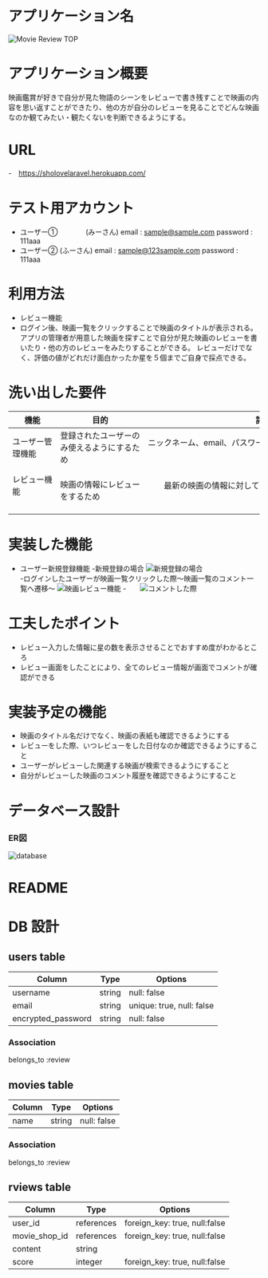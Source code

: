 # アプリケーション名
![Movie Review TOP](https://i.gyazo.com/58ab3546da2bf2c86df1ddff64313d42.png)

# アプリケーション概要
映画鑑賞が好きで自分が見た物語のシーンをレビューで書き残すことで映画の内容を思い返すことができたり、他の方が自分のレビューを見ることでどんな映画なのか観てみたい・観たくないを判断できるようにする。

# URL
-　https://sholovelaravel.herokuapp.com/

# テスト用アカウント
- ユーザー①　　　　(みーさん) 
email : sample@sample.com
password : 111aaa  
- ユーザー②  (ふーさん)
email : sample@123sample.com
password : 111aaa

# 利用方法
- レビュー機能  
- ログイン後、映画一覧をクリックすることで映画のタイトルが表示される。
アプリの管理者が用意した映画を探すことで自分が見た映画のレビューを書いたり・他の方のレビューをみたりすることができる。
レビューだけでなく、評価の値がどれだけ面白かったか星を５個までご自身で採点できる。

# 洗い出した要件

|      機能      |               目的               |                       詳細                       |                   ストーリー                  |
| ------------- | -------------------------------- | ----------------------------------------------- | ------------------------------------------ |
| ユーザー管理機能 | 登録されたユーザーのみ使えるようにするため | ニックネーム、email、パスワードを登録させる 　　　　　　　　　　　　　　　　　　　　　　　　　　　　　| 新規登録をします 　　　　　　　　　　　　　　　　　　　　　　　　　　　　　　　　　　　　　　　　　　　　　　　　　　　　　　　　　　　　|
| レビュー機能 　　　　　| 　　　　　　　　　　映画の情報にレビューをするため 　　　　　　　　　　|　　最新の映画の情報に対してのレビューを残せるようにする 　　　　　　　　　　　　　　　| 　　　　映画情報の結果に対してレビューをするべきであるため　|

# 実装した機能
  - ユーザー新規登録機能
    -新規登録の場合
      ![新規登録の場合](https://i.gyazo.com/54ecbe072c562b9ae58756e286112d84.gif)
　　　　　　　　-ログインしたユーザーが映画一覧クリックした際〜映画一覧のコメント一覧へ遷移〜
      ![映画レビュー機能](https://i.gyazo.com/3f86a2fa5a9c481dbe3a2cca3bd783fa.gif)
    -　　![コメントした際](https://i.gyazo.com/e34dccc108a0adf5d0c5521a845c35b5.gif)
  
# 工夫したポイント
  - レビュー入力した情報に星の数を表示させることでおすすめ度がわかるところ
  - レビュー画面をしたことにより、全てのレビュー情報が画面でコメントが確認ができる

# 実装予定の機能
  - 映画のタイトル名だけでなく、映画の表紙も確認できるようにする
  - レビューをした際、いつレビューをした日付なのか確認できるようにすること
  - ユーザーがレビューした関連する映画が検索できるようにすること
  - 自分がレビューした映画のコメント履歴を確認できるようにすること

# データベース設計
### ER図
![database](https://i.gyazo.com/1a8d2a06540fba95462b5c10f8bd911c.png)






# README

# DB 設計

## users table

| Column             | Type                | Options                              |
|--------------------|---------------------|--------------------------------------|
| username           | string              | null: false                          |
| email              | string              | unique: true, null: false            |
| encrypted_password | string              | null: false                          |

### Association

belongs_to :review

## movies table

| Column             | Type                | Options                              |
|--------------------|---------------------|--------------------------------------|
| name               | string              | null: false                          |


### Association

belongs_to :review

## rviews table

| Column             | Type                | Options                             |
|--------------------|---------------------|-------------------------------------|
| user_id            | references          | foreign_key: true, null:false       |
| movie_shop_id      | references          | foreign_key: true, null:false       |
| content            | string              |                                     |
| score              | integer             | foreign_key: true, null:false       |

